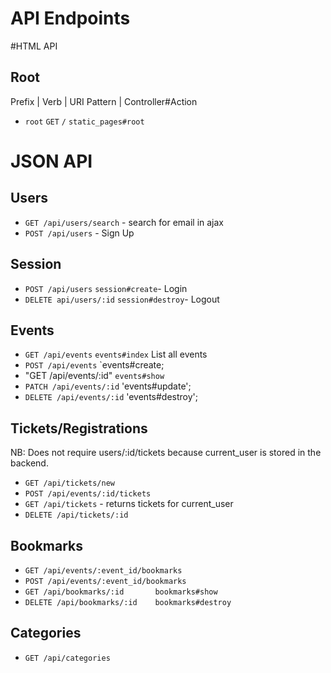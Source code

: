 # API Endpoints

#HTML API

## Root
  Prefix | Verb | URI Pattern | Controller#Action
- `root`   `GET`      `/`      `static_pages#root`


# JSON API
## Users
- `GET /api/users/search` - search for email in ajax
- `POST /api/users` - Sign Up
<!-- - `PATCH /api/users` - Edit User Info -->

## Session
- `POST /api/users` `session#create`- Login
- `DELETE api/users/:id` `session#destroy`- Logout

## Events
- `GET /api/events`  `events#index` List all events
- `POST /api/events`  `events#create;
- "GET /api/events/:id"  `events#show`
- `PATCH /api/events/:id` 'events#update';
- `DELETE /api/events/:id` 'events#destroy';

## Tickets/Registrations
NB: Does not require users/:id/tickets because current_user is stored in the backend.
<!-- - `GET /api/tickets` tickets#       -->
- `GET /api/tickets/new`
- `POST /api/events/:id/tickets`
- `GET /api/tickets` - returns tickets for current_user
- `DELETE /api/tickets/:id`

## Bookmarks
- `GET /api/events/:event_id/bookmarks`
- `POST /api/events/:event_id/bookmarks`
- `GET /api/bookmarks/:id       bookmarks#show`
- `DELETE /api/bookmarks/:id    bookmarks#destroy`

## Categories
- `GET /api/categories`

<!-- - `DELETE /api/categories/:id` -->
